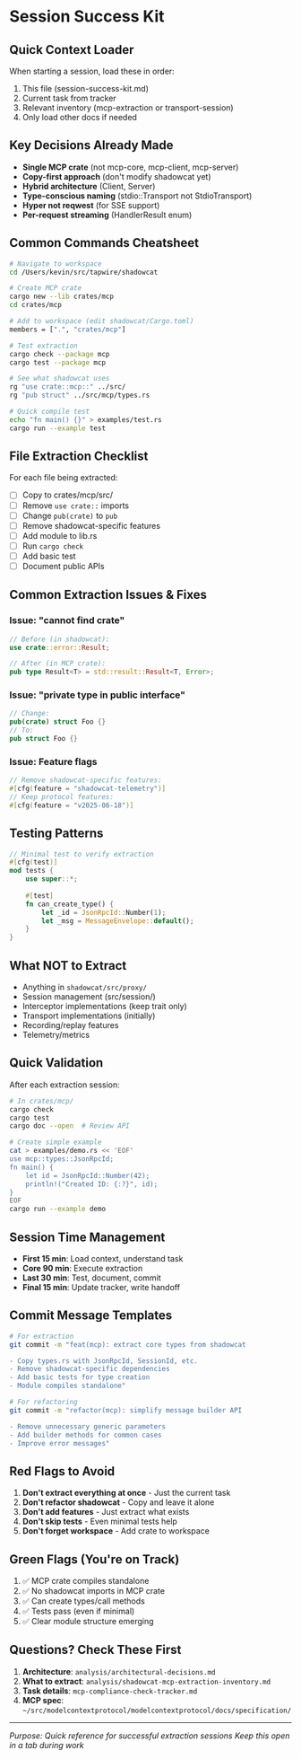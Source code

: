 # Session Success Kit

## Quick Context Loader
When starting a session, load these in order:
1. This file (session-success-kit.md)
2. Current task from tracker
3. Relevant inventory (mcp-extraction or transport-session)
4. Only load other docs if needed

## Key Decisions Already Made
- **Single MCP crate** (not mcp-core, mcp-client, mcp-server)
- **Copy-first approach** (don't modify shadowcat yet)
- **Hybrid architecture** (Client<T>, Server<H>)
- **Type-conscious naming** (stdio::Transport not StdioTransport)
- **Hyper not reqwest** (for SSE support)
- **Per-request streaming** (HandlerResult enum)

## Common Commands Cheatsheet
```bash
# Navigate to workspace
cd /Users/kevin/src/tapwire/shadowcat

# Create MCP crate
cargo new --lib crates/mcp
cd crates/mcp

# Add to workspace (edit shadowcat/Cargo.toml)
members = [".", "crates/mcp"]

# Test extraction
cargo check --package mcp
cargo test --package mcp

# See what shadowcat uses
rg "use crate::mcp::" ../src/
rg "pub struct" ../src/mcp/types.rs

# Quick compile test
echo "fn main() {}" > examples/test.rs
cargo run --example test
```

## File Extraction Checklist
For each file being extracted:
- [ ] Copy to crates/mcp/src/
- [ ] Remove `use crate::` imports
- [ ] Change `pub(crate)` to `pub`
- [ ] Remove shadowcat-specific features
- [ ] Add module to lib.rs
- [ ] Run `cargo check`
- [ ] Add basic test
- [ ] Document public APIs

## Common Extraction Issues & Fixes

### Issue: "cannot find crate"
```rust
// Before (in shadowcat):
use crate::error::Result;

// After (in MCP crate):
pub type Result<T> = std::result::Result<T, Error>;
```

### Issue: "private type in public interface"
```rust
// Change:
pub(crate) struct Foo {}
// To:
pub struct Foo {}
```

### Issue: Feature flags
```rust
// Remove shadowcat-specific features:
#[cfg(feature = "shadowcat-telemetry")]
// Keep protocol features:
#[cfg(feature = "v2025-06-18")]
```

## Testing Patterns
```rust
// Minimal test to verify extraction
#[cfg(test)]
mod tests {
    use super::*;
    
    #[test]
    fn can_create_type() {
        let _id = JsonRpcId::Number(1);
        let _msg = MessageEnvelope::default();
    }
}
```

## What NOT to Extract
- Anything in `shadowcat/src/proxy/`
- Session management (src/session/)
- Interceptor implementations (keep trait only)
- Transport implementations (initially)
- Recording/replay features
- Telemetry/metrics

## Quick Validation
After each extraction session:
```bash
# In crates/mcp/
cargo check
cargo test
cargo doc --open  # Review API

# Create simple example
cat > examples/demo.rs << 'EOF'
use mcp::types::JsonRpcId;
fn main() {
    let id = JsonRpcId::Number(42);
    println!("Created ID: {:?}", id);
}
EOF
cargo run --example demo
```

## Session Time Management
- **First 15 min**: Load context, understand task
- **Core 90 min**: Execute extraction
- **Last 30 min**: Test, document, commit
- **Final 15 min**: Update tracker, write handoff

## Commit Message Templates
```bash
# For extraction
git commit -m "feat(mcp): extract core types from shadowcat

- Copy types.rs with JsonRpcId, SessionId, etc.
- Remove shadowcat-specific dependencies
- Add basic tests for type creation
- Module compiles standalone"

# For refactoring
git commit -m "refactor(mcp): simplify message builder API

- Remove unnecessary generic parameters
- Add builder methods for common cases
- Improve error messages"
```

## Red Flags to Avoid
1. **Don't extract everything at once** - Just the current task
2. **Don't refactor shadowcat** - Copy and leave it alone
3. **Don't add features** - Just extract what exists
4. **Don't skip tests** - Even minimal tests help
5. **Don't forget workspace** - Add crate to workspace

## Green Flags (You're on Track)
1. ✅ MCP crate compiles standalone
2. ✅ No shadowcat imports in MCP crate
3. ✅ Can create types/call methods
4. ✅ Tests pass (even if minimal)
5. ✅ Clear module structure emerging

## Questions? Check These First
1. **Architecture**: `analysis/architectural-decisions.md`
2. **What to extract**: `analysis/shadowcat-mcp-extraction-inventory.md`
3. **Task details**: `mcp-compliance-check-tracker.md`
4. **MCP spec**: `~/src/modelcontextprotocol/modelcontextprotocol/docs/specification/`

---

*Purpose: Quick reference for successful extraction sessions*
*Keep this open in a tab during work*